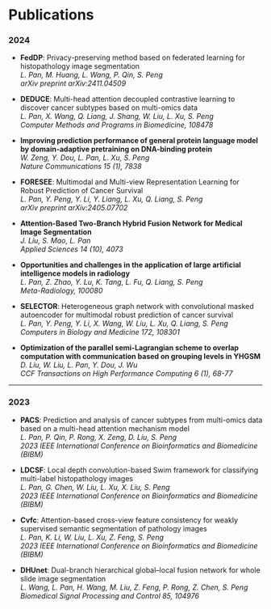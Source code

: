 # Publications

### 2024
- **FedDP**: Privacy-preserving method based on federated learning for histopathology image segmentation  
  *L. Pan, M. Huang, L. Wang, P. Qin, S. Peng*  
  *arXiv preprint arXiv:2411.04509*

- **DEDUCE**: Multi-head attention decoupled contrastive learning to discover cancer subtypes based on multi-omics data  
  *L. Pan, X. Wang, Q. Liang, J. Shang, W. Liu, L. Xu, S. Peng*  
  *Computer Methods and Programs in Biomedicine, 108478*

- **Improving prediction performance of general protein language model by domain-adaptive pretraining on DNA-binding protein**  
  *W. Zeng, Y. Dou, L. Pan, L. Xu, S. Peng*  
  *Nature Communications 15 (1), 7838*

- **FORESEE**: Multimodal and Multi-view Representation Learning for Robust Prediction of Cancer Survival  
  *L. Pan, Y. Peng, Y. Li, Y. Liang, L. Xu, Q. Liang, S. Peng*  
  *arXiv preprint arXiv:2405.07702*

- **Attention-Based Two-Branch Hybrid Fusion Network for Medical Image Segmentation**  
  *J. Liu, S. Mao, L. Pan*  
  *Applied Sciences 14 (10), 4073*

- **Opportunities and challenges in the application of large artificial intelligence models in radiology**  
  *L. Pan, Z. Zhao, Y. Lu, K. Tang, L. Fu, Q. Liang, S. Peng*  
  *Meta-Radiology, 100080*

- **SELECTOR**: Heterogeneous graph network with convolutional masked autoencoder for multimodal robust prediction of cancer survival  
  *L. Pan, Y. Peng, Y. Li, X. Wang, W. Liu, L. Xu, Q. Liang, S. Peng*  
  *Computers in Biology and Medicine 172, 108301*

- **Optimization of the parallel semi-Lagrangian scheme to overlap computation with communication based on grouping levels in YHGSM**  
  *D. Liu, W. Liu, L. Pan, Y. Dou, J. Wu*  
  *CCF Transactions on High Performance Computing 6 (1), 68-77*

---

### 2023
- **PACS**: Prediction and analysis of cancer subtypes from multi-omics data based on a multi-head attention mechanism model  
  *L. Pan, P. Qin, P. Rong, X. Zeng, D. Liu, S. Peng*  
  *2023 IEEE International Conference on Bioinformatics and Biomedicine (BIBM)*

- **LDCSF**: Local depth convolution-based Swim framework for classifying multi-label histopathology images  
  *L. Pan, G. Chen, W. Liu, L. Xu, X. Liu, S. Peng*  
  *2023 IEEE International Conference on Bioinformatics and Biomedicine (BIBM)*

- **Cvfc**: Attention-based cross-view feature consistency for weakly supervised semantic segmentation of pathology images  
  *L. Pan, K. Li, W. Liu, L. Xu, Z. Feng, S. Peng*  
  *2023 IEEE International Conference on Bioinformatics and Biomedicine (BIBM)*

- **DHUnet**: Dual-branch hierarchical global–local fusion network for whole slide image segmentation  
  *L. Wang, L. Pan, H. Wang, M. Liu, Z. Feng, P. Rong, Z. Chen, S. Peng*  
  *Biomedical Signal Processing and Control 85, 104976*


